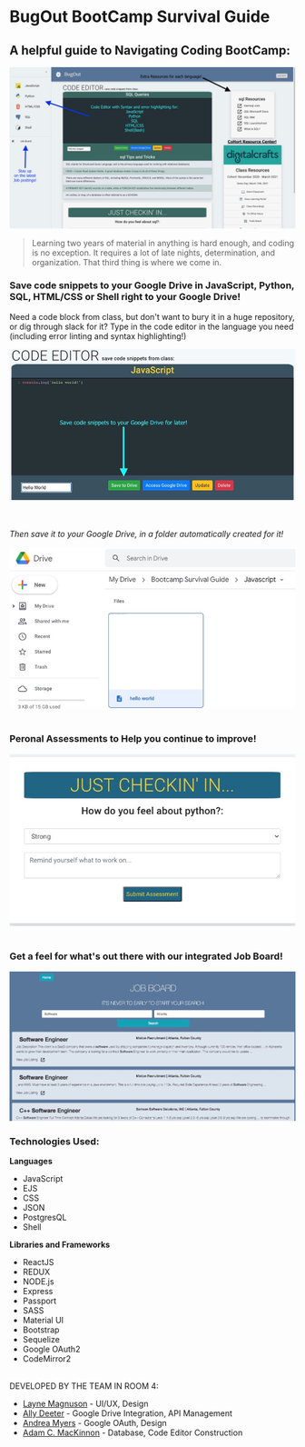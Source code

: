 # **BugOut BootCamp Survival Guide**

## A helpful guide to Navigating Coding BootCamp:

<img src="auth/client/public/images/homescreen.jpg">

> Learning two years of material in anything is hard enough, and coding is no exception.  It requires a lot of late nights, determination, and organization.  That third thing is where we come in.

### Save code snippets to your Google Drive in JavaScript, Python, SQL, HTML/CSS or Shell right to your Google Drive! ###

Need a code block from class, but don't want to bury it in a huge repository, or dig through slack for it?  Type in the code editor in the language you need (including error linting and syntax highlighting!)

<img src="auth/client/public/images/codeeditor.jpg" alt="code editor">

<br></br>
*Then save it to your Google Drive, in a folder automatically created for it!*
<br></br>
<img src="auth/client/public/images/DriveShot.jpg" alt="Google Drive with created file">
<br></br>


### Peronal Assessments to Help you continue to improve! ###
<img src="auth/client/public/images/assessment.jpg">
<br></br>

### Get a feel for what's out there with our integrated Job Board! ###
<img src="auth/client/public/images/jobboard.jpg">


### Technologies Used:
**Languages**
* JavaScript
* EJS
* CSS
* JSON
* PostgresQL
* Shell

**Libraries and Frameworks**
* ReactJS
* REDUX
* NODE.js
* Express
* Passport
* SASS
* Material UI
* Bootstrap
* Sequelize
* Google OAuth2
* CodeMirror2
<br></br>

DEVELOPED BY THE TEAM IN ROOM 4:
* [Layne Magnuson](https://github.com/laynemag) - UI/UX, Design
* [Ally Deeter](https://github.com/Ardeeter) - Google Drive Integration, API Management
* [Andrea Myers](https://github.com/anjatmyers) - Google OAuth, Design
* [Adam C. MacKinnon](https://github.com/AdamCMacKinnon) - Database, Code Editor Construction
